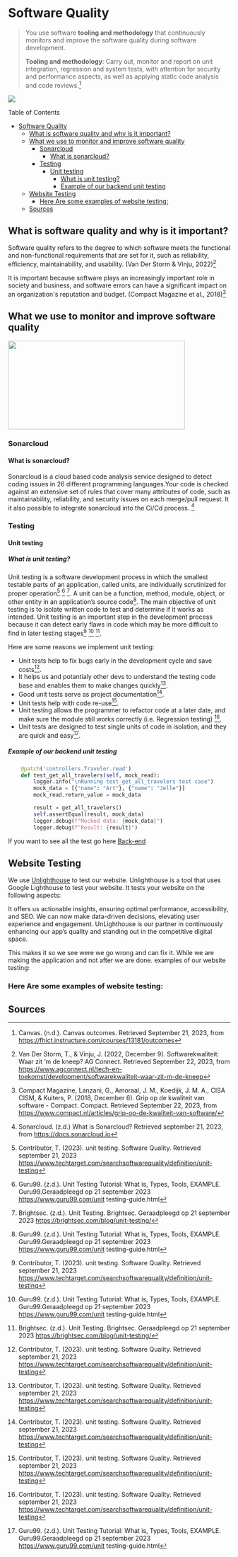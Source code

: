 # Software Quality
 > You use software **tooling and methodology** that continuously monitors and improve the software quality during software development.
 > 
 >**Tooling and methodology**: Carry out, monitor and report on unit integration, regression and system tests, with attention for security and performance aspects, as well as applying static code analysis and code reviews.[^5]

<img src="https://www.beyondkey.com/blog/wp-content/uploads/2023/06/Key-Factors-Influencing-Software-Quality.png">


Table of Contents
- [Software Quality](#software-quality)
  - [What is software quality and why is it important?](#what-is-software-quality-and-why-is-it-important)
  - [What we use to monitor and improve software quality](#what-we-use-to-monitor-and-improve-software-quality)
    - [Sonarcloud](#sonarcloud)
      - [What is sonarcloud?](#what-is-sonarcloud)
    - [Testing](#testing)
      - [Unit testing](#unit-testing)
        - [What is unit testing?](#what-is-unit-testing)
        - [Example of our backend unit testing](#example-of-our-backend-unit-testing)
  - [Website Testing](#website-testing)
    - [Here Are some examples of website testing:](#here-are-some-examples-of-website-testing)
  - [Sources](#sources)

## What is software quality and why is it important?
Software quality refers to the degree to which software meets the functional and non-functional requirements that are set for it, such as reliability, efficiency, maintainability, and usability. (Van Der Storm & Vinju, 2022)[^6]

It is important because software plays an increasingly important role in society and business, and software errors can have a significant impact on an organization's reputation and budget. (Compact Magazine et al., 2018)[^7]
## What we use to monitor and improve software quality

<img src="https://uploads-ssl.webflow.com/5f5097f276b52f2a32f9c27a/636254002704515d9cf3960b_sonarcloud-logo.png" height="200px" width="400">

### Sonarcloud
#### What is sonarcloud?
Sonarcloud is a cloud based code analysis service designed to detect coding issues in 26 different programming languages.Your code is checked against an extensive set of rules that cover many attributes of code, such as maintainability, reliability, and security issues on each merge/pull request. It it also possible to integrate sonarcloud into the Ci/Cd process. [^1]

### Testing 
#### Unit testing
##### What is unit testing?
Unit testing is a software development process in which the smallest testable parts of an application, called units, are individually scrutinized for proper operation[^2] [^3] [^4]. A unit can be a function, method, module, object, or other entity in an application’s source code[^3]. The main objective of unit testing is to isolate written code to test and determine if it works as intended. Unit testing is an important step in the development process because it can detect early flaws in code which may be more difficult to find in later testing stages[^2] [^3] [^4]. 

Here are some reasons we implement unit testing:

- Unit tests help to fix bugs early in the development cycle and save costs[^2].
- It helps us and potantialy other devs to understand the testing code base and enables them to make changes quickly[^2].
- Good unit tests serve as project documentation[^2].
- Unit tests help with code re-use[^2].
- Unit testing allows the programmer to refactor code at a later date, and make sure the module still works correctly (i.e. Regression testing) [^2].
- Unit tests are designed to test single units of code in isolation, and they are quick and easy[^3].

##### Example of our backend unit testing
```python
    @patch('controllers.Traveler.read')
    def test_get_all_travelers(self, mock_read):
        logger.info("\nRunning test_get_all_travelers test case")
        mock_data = [{"name": "Art"}, {"name": "Jelle"}]
        mock_read.return_value = mock_data

        result = get_all_travelers()
        self.assertEqual(result, mock_data)
        logger.debug(f"Mocked data: {mock_data}")
        logger.debug(f"Result: {result}")
```
If you want to see all the test go here [Back-end](https://github.com/TravelXPToday/Backend)

## Website Testing 
We use [Unlighthouse](https://unlighthouse.dev) to test our website. Unlighthouse is a tool that uses Google Lighthouse to test your website. It tests your website on the following aspects:

It offers us actionable insights, ensuring optimal performance, accessibility, and SEO. We can now make data-driven decisions, elevating user experience and engagement. UnLighthouse is our partner in continuously enhancing our app’s quality and standing out in the competitive digital space.

This makes it so we see were we go wrong and can fix it. While we are making the application and not after we are done.
examples of our website testing:

### Here Are some examples of website testing:

## Sources

[^1]:Sonarcloud. (z.d.) What is Sonarcloud? Retrieved september 21, 2023, from https://docs.sonarcloud.io 

[^2]:Contributor, T. (2023). unit testing. Software Quality. Retrieved september 21, 2023 https://www.techtarget.com/searchsoftwarequality/definition/unit-testing

[^3]:Guru99. (z.d.). Unit Testing Tutorial: What is, Types, Tools, EXAMPLE. Guru99.Geraadpleegd op 21 september 2023 https://www.guru99.com/unit testing-guide.html

[^4]:Brightsec. (z.d.). Unit Testing. Brightsec. Geraadpleegd op 21 september 2023 https://brightsec.com/blog/unit-testing/

[^5]:Canvas. (n.d.). Canvas outcomes. Retrieved September 21, 2023, from https://fhict.instructure.com/courses/13181/outcomes

[^6]:Van Der Storm, T., & Vinju, J. (2022, December 9). Softwarekwaliteit: Waar zit ’m de kneep? AG Connect. Retrieved September 22, 2023, from https://www.agconnect.nl/tech-en-toekomst/development/softwarekwaliteit-waar-zit-m-de-kneep

[^7]: Compact Magazine, Lanzani, G., Amoraal, J. M., Koedijk, J. M. A., CISA CISM, & Kuiters, P. (2018, December 6). Grip op de kwaliteit van software - Compact. Compact. Retrieved September 22, 2023, from https://www.compact.nl/articles/grip-op-de-kwaliteit-van-software/
